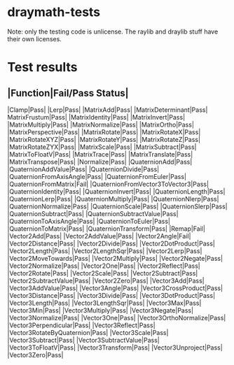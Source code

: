 # draymath-tests
Note: only the testing code is unlicense. The raylib and draylib stuff have their own licenses.

# Test results
|Function|Fail/Pass Status|
-
|Clamp|Pass|
|Lerp|Pass|
|MatrixAdd|Pass|
|MatrixDeterminant|Pass|
MatrixFrustum|Pass|
|MatrixIdentity|Pass|
|MatrixInvert|Pass|
|MatrixMultiply|Pass|
|MatrixNormalize|Pass|
|MatrixOrtho|Pass|
|MatrixPerspective|Pass|
|MatrixRotate|Pass|
|MatrixRotateX|Pass|
|MatrixRotateXYZ|Pass|
|MatrixRotateY|Pass|
|MatrixRotateZ|Pass|
|MatrixRotateZYX|Pass|
|MatrixScale|Pass|
|MatrixSubtract|Pass|
|MatrixToFloatV|Pass|
|MatrixTrace|Pass|
|MatrixTranslate|Pass|
|MatrixTranspose|Pass|
|Normalize|Pass|
|QuaternionAdd|Pass|
|QuaternionAddValue|Pass|
|QuaternionDivide|Pass|
|QuaternionFromAxisAngle|Pass|
|QuaternionFromEuler|Pass|
|QuaternionFromMatrix|Fail|
|QuaternionFromVector3ToVector3|Pass|
|QuaternionIdentity|Pass|
|QuaternionInvert|Pass|
|QuaternionLength|Pass|
|QuaternionLerp|Pass|
|QuaternionMultiply|Pass|
|QuaternionNlerp|Pass|
|QuaternionNormalize|Pass|
|QuaternionScale|Pass|
|QuaternionSlerp|Pass|
|QuaternionSubtract|Pass|
|QuaternionSubtractValue|Pass|
|QuaternionToAxisAngle|Pass|
|QuaternionToEuler|Pass|
|QuaternionToMatrix|Pass|
|QuaternionTransform|Pass|
|Remap|Fail|
|Vector2Add|Pass|
|Vector2AddValue|Pass|
|Vector2Angle|Fail|
|Vector2Distance|Pass|
|Vector2Divide|Pass|
|Vector2DotProduct|Pass|
|Vector2Length|Pass|
|Vector2LengthSqr|Pass|
|Vector2Lerp|Pass|
|Vector2MoveTowards|Pass|
|Vector2Multiply|Pass|
|Vector2Negate|Pass|
|Vector2Normalize|Pass|
|Vector2One|Pass|
|Vector2Reflect|Pass|
|Vector2Rotate|Pass|
|Vector2Scale|Pass|
|Vector2Subtract|Pass|
|Vector2SubtractValue|Pass|
|Vector2Zero|Pass|
|Vector3Add|Pass|
|Vector3AddValue|Pass|
|Vector3Angle|Pass|
|Vector3CrossProduct|Pass|
|Vector3Distance|Pass|
|Vector3Divide|Pass|
|Vector3DotProduct|Pass|
|Vector3Length|Pass|
|Vector3LengthSqr|Pass|
|Vector3Max|Pass|
|Vector3Min|Pass|
|Vector3Multiply|Pass|
|Vector3Negate|Pass|
|Vector3Normalize|Pass|
|Vector3One|Pass|
|Vector3OrthoNormalize|Pass|
|Vector3Perpendicular|Pass|
|Vector3Reflect|Pass|
|Vector3RotateByQuaternion|Pass|
|Vector3Scale|Pass|
|Vector3Subtract|Pass|
|Vector3SubtractValue|Pass|
|Vector3ToFloatV|Pass|
|Vector3Transform|Pass|
|Vector3Unproject|Pass|
|Vector3Zero|Pass|

